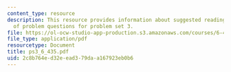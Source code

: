 ```yaml
---
content_type: resource
description: This resource provides information about suggested reading and consist
  of problem questions for problem set 3.
file: https://ol-ocw-studio-app-production.s3.amazonaws.com/courses/6-435-system-identification-spring-2005/2c8b764ed32eead379daa167923eb0b6_ps3_6_435.pdf
file_type: application/pdf
resourcetype: Document
title: ps3_6_435.pdf
uid: 2c8b764e-d32e-ead3-79da-a167923eb0b6
---
```

